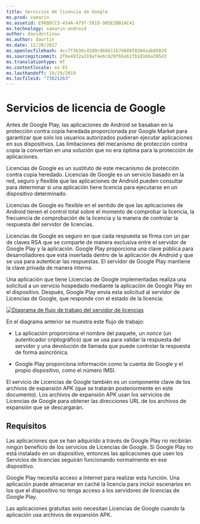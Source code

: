 ```yaml
---
title: Servicios de licencia de Google
ms.prod: xamarin
ms.assetid: E96BDCC3-454A-A797-5819-905E2BB1AC41
ms.technology: xamarin-android
author: davidortinau
ms.author: daortin
ms.date: 12/20/2017
ms.openlocfilehash: 4cc7f3b36c43d9c9bb611b7d669f8304aab05820
ms.sourcegitcommit: 2fbe4932a319af4ebc829f65eb1fb1816ba305d3
ms.translationtype: HT
ms.contentlocale: es-ES
ms.lasthandoff: 10/29/2019
ms.locfileid: "73021263"
---
```

# <a name="google-licensing-services"></a>Servicios de licencia de Google

Antes de Google Play, las aplicaciones de Android se basaban en la protección contra copia heredada proporcionada por Google Market para garantizar que solo los usuarios autorizados pudieran ejecutar aplicaciones en sus dispositivos. Las limitaciones del mecanismo de protección contra copia la convertían en una solución que no era óptima para la protección de aplicaciones.

Licencias de Google es un sustituto de este mecanismo de protección contra copia heredado.
Licencias de Google es un servicio basado en la red, seguro y flexible que las aplicaciones de Android pueden consultar para determinar si una aplicación tiene licencia para ejecutarse en un dispositivo determinado.

Licencias de Google es flexible en el sentido de que las aplicaciones de Android tienen el control total sobre el momento de comprobar la licencia, la frecuencia de comprobación de la licencia y la manera de controlar la respuesta del servidor de licencias.

Licencias de Google es seguro en que cada respuesta se firma con un par de claves RSA que se comparte de manera exclusiva entre el servidor de Google Play y la aplicación. Google Play proporciona una clave pública para desarrolladores que está insertada dentro de la aplicación de Android y que se usa para autenticar las respuestas. El servidor de Google Play mantiene la clave privada de manera interna.

Una aplicación que tiene Licencias de Google implementadas realiza una solicitud a un servicio hospedado mediante la aplicación de Google Play en el dispositivo. Después, Google Play envía esta solicitud al servidor de Licencias de Google, que responde con el estado de la licencia: 

[![Diagrama de flujo de trabajo del servidor de licencias](google-licensing-services-images/gp-licensing-service-overview.png)](google-licensing-services-images/gp-licensing-service-overview.png#lightbox)

En el diagrama anterior se muestra este flujo de trabajo: 

- La aplicación proporciona el nombre del paquete, un *nonce* (un autenticador criptográfico) que se usa para validar la respuesta del servidor y una devolución de llamada que puede controlar la respuesta de forma asincrónica. 

- Google Play proporciona información como la cuenta de Google y el propio dispositivo, como el número IMSI. 

El servicio de Licencias de Google también es un componente clave de los archivos de expansión APK (que se tratarán posteriormente en este documento). Los archivos de expansión APK usan los servicios de Licencias de Google para obtener las direcciones URL de los archivos de expansión que se descargarán.

## <a name="requirements"></a>Requisitos

Las aplicaciones que se han adquirido a través de Google Play no recibirán ningún beneficio de los servicios de Licencias de Google. Si Google Play no está instalado en un dispositivo, entonces las aplicaciones que usen los Servicios de licencias seguirán funcionando normalmente en ese dispositivo.

Google Play necesita acceso a Internet para realizar esta función. Una aplicación puede almacenar en caché la licencia para incluir escenarios en los que el dispositivo no tenga acceso a los servidores de licencias de Google Play.

Las aplicaciones gratuitas solo necesitan Licencias de Google cuando la aplicación usa archivos de expansión APK.
